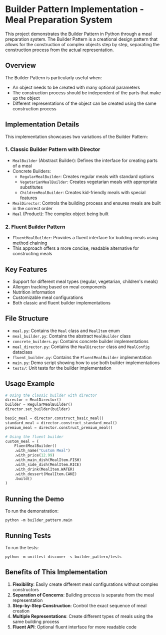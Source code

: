 # Builder Pattern Implementation - Meal Preparation System

This project demonstrates the Builder Pattern in Python through a meal preparation system. The Builder Pattern is a creational design pattern that allows for the construction of complex objects step by step, separating the construction process from the actual representation.

## Overview

The Builder Pattern is particularly useful when:
- An object needs to be created with many optional parameters
- The construction process should be independent of the parts that make up the object
- Different representations of the object can be created using the same construction process

## Implementation Details

This implementation showcases two variations of the Builder Pattern:

### 1. Classic Builder Pattern with Director

- `MealBuilder` (Abstract Builder): Defines the interface for creating parts of a meal
- Concrete Builders:
  - `RegularMealBuilder`: Creates regular meals with standard options
  - `VegetarianMealBuilder`: Creates vegetarian meals with appropriate substitutes
  - `ChildrenMealBuilder`: Creates kid-friendly meals with special features
- `MealDirector`: Controls the building process and ensures meals are built in the correct order
- `Meal` (Product): The complex object being built

### 2. Fluent Builder Pattern

- `FluentMealBuilder`: Provides a fluent interface for building meals using method chaining
- This approach offers a more concise, readable alternative for constructing meals

## Key Features

- Support for different meal types (regular, vegetarian, children's meals)
- Allergen tracking based on meal components
- Nutrition information
- Customizable meal configurations
- Both classic and fluent builder implementations

## File Structure

- `meal.py`: Contains the `Meal` class and `MealItem` enum
- `meal_builder.py`: Contains the abstract `MealBuilder` class
- `concrete_builders.py`: Contains concrete builder implementations
- `meal_director.py`: Contains the `MealDirector` class and `MealConfig` dataclass
- `fluent_builder.py`: Contains the `FluentMealBuilder` implementation
- `main.py`: Demo script showing how to use both builder implementations
- `tests/`: Unit tests for the builder implementation

## Usage Example

```python
# Using the classic builder with director
director = MealDirector()
builder = RegularMealBuilder()
director.set_builder(builder)

basic_meal = director.construct_basic_meal()
standard_meal = director.construct_standard_meal()
premium_meal = director.construct_premium_meal()

# Using the fluent builder
custom_meal = (
    FluentMealBuilder()
    .with_name("Custom Meal")
    .with_price(12.99)
    .with_main_dish(MealItem.FISH)
    .with_side_dish(MealItem.RICE)
    .with_drink(MealItem.WATER)
    .with_dessert(MealItem.CAKE)
    .build()
)
```

## Running the Demo

To run the demonstration:

```
python -m builder_pattern.main
```

## Running Tests

To run the tests:

```
python -m unittest discover -s builder_pattern/tests
```

## Benefits of This Implementation

1. **Flexibility**: Easily create different meal configurations without complex constructors
2. **Separation of Concerns**: Building process is separate from the meal representation
3. **Step-by-Step Construction**: Control the exact sequence of meal creation
4. **Multiple Representations**: Create different types of meals using the same building process
5. **Fluent API**: Optional fluent interface for more readable code 